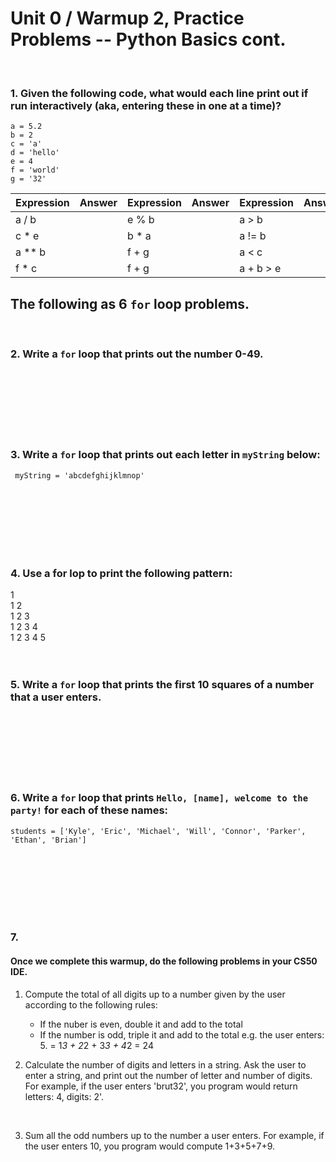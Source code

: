 # Unit 0 / Warmup 2, Practice Problems -- Python Basics cont.

&nbsp;  

### 1. Given the following code, what would each line print out if run interactively (aka, entering these in one at a time)?

    a = 5.2
    b = 2
    c = 'a'
    d = 'hello'
    e = 4
    f = 'world'
    g = '32'

| Expression | Answer | Expression | Answer | Expression      | Answer |
|------------|--------|------------|--------|-----------------|--------|
| a / b      |        | e % b      |        | a > b           |        |
| c * e      |        | b * a      |        | a != b          |        |
| a ** b     |        | f + g      |        | a < c           |        |
| f * c      |        | f + g      |        | a + b > e       |        |



 ## The following as 6 `for` loop problems. 
 &nbsp;  
 
 ### 2. Write a `for` loop that prints out the number 0-49.
 &nbsp;  
 &nbsp;  
 &nbsp;  
 &nbsp;  
 &nbsp;  
 &nbsp;  
 
 ### 3. Write a `for` loop that prints out each letter in `myString` below:
 
     myString = 'abcdefghijklmnop'
 &nbsp;  
 &nbsp;  
 &nbsp;  
 &nbsp;  
 &nbsp;  
 &nbsp;  
 
 ### 4. Use a for lop to print the following pattern:
 
1   <br>
1 2   <br>
1 2 3   <br>
1 2 3 4   <br>
1 2 3 4 5  <br>
&nbsp;  
&nbsp;  

### 5. Write a `for` loop that prints the first 10 squares of a number that a user enters.

&nbsp;  
&nbsp;  
&nbsp;  
&nbsp;  
&nbsp;  
&nbsp;  

### 6. Write a `for` loop that prints `Hello, [name], welcome to the party!` for each of these names:
 
    students = ['Kyle', 'Eric', 'Michael', 'Will', 'Connor', 'Parker', 'Ethan', 'Brian']

&nbsp;  
&nbsp;  
&nbsp;  
&nbsp;  
&nbsp;  
&nbsp;  

### 7. 






#### Once we complete this warmup, do the following problems in your CS50 IDE.

1. Compute the total of all digits up to a number given by the user according to the following rules:
    - If the nuber is even, double it and add to the total
    - If the number is odd, triple it and add to the total
e.g. the user enters: 5. = 1*3 + 2*2 + 3*3 + 4*2 = 24
&nbsp;  

2. Calculate the number of digits and letters in a string. Ask the user to enter a string, and print out the number of letter and number of digits. For example, if the user enters 'brut32', you program would return letters: 4, digits: 2'.

&nbsp;  

3. Sum all the odd numbers up to the number a user enters. For example, if the user enters 10, you program would compute 1+3+5+7+9.
&nbsp;  
